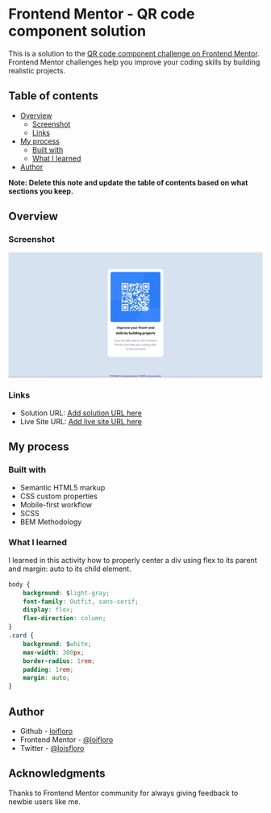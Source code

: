 # Frontend Mentor - QR code component solution

This is a solution to the [QR code component challenge on Frontend Mentor](https://www.frontendmentor.io/challenges/qr-code-component-iux_sIO_H). Frontend Mentor challenges help you improve your coding skills by building realistic projects. 

## Table of contents

- [Overview](#overview)
  - [Screenshot](#screenshot)
  - [Links](#links)
- [My process](#my-process)
  - [Built with](#built-with)
  - [What I learned](#what-i-learned)
- [Author](#author)

**Note: Delete this note and update the table of contents based on what sections you keep.**

## Overview

### Screenshot

![](/dist/images/screenshot.png)


### Links

- Solution URL: [Add solution URL here](https://your-solution-url.com)
- Live Site URL: [Add live site URL here](https://your-live-site-url.com)

## My process

### Built with

- Semantic HTML5 markup
- CSS custom properties
- Mobile-first workflow
- SCSS
- BEM Methodology


### What I learned

I learned in this activity how to properly center a div using flex to its parent and margin: auto to its child element. 

```css
body {
    background: $light-gray;
    font-family: Outfit, sans-serif;
    display: flex;
    flex-direction: column;
}
.card {
    background: $white;
    max-width: 300px;
    border-radius: 1rem;
    padding: 1rem;
    margin: auto;
}
```


## Author

- Github - [loifloro](https://github.com/loifloro/)
- Frontend Mentor - [@loifloro](https://www.frontendmentor.io/profile/loifloro)
- Twitter - [@loisfloro](https://www.twitter.com/yourusername)

## Acknowledgments

Thanks to Frontend Mentor community for always giving feedback to newbie users like me. 